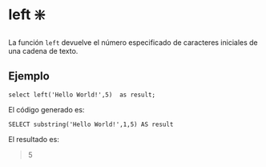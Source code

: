 ﻿---
SidebarGroup: "Funciones de texto"
Autogenerated: true
---

# left ❇️

La función `left` devuelve el número especificado de caracteres iniciales de una cadena de texto.

## Ejemplo

```
select left('Hello World!',5)  as result;
```

El código generado es:

```
SELECT substring('Hello World!',1,5) AS result
```

El resultado es:

> 5
